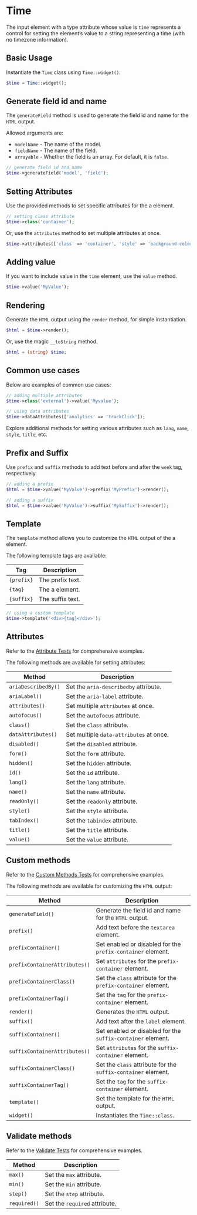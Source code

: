 # Time

The input element with a type attribute whose value is `time` represents a control for setting the element’s value to
a string representing a time (with no timezone information).

## Basic Usage

Instantiate the `Time` class using `Time::widget()`.

```php
$time = Time::widget();
```

## Generate field id and name

The `generateField` method is used to generate the field id and name for the `HTML` output.

Allowed arguments are:

- `modelName` - The name of the model.
- `fieldName` - The name of the field.
- `arrayable` - Whether the field is an array. For default, it is `false`.

```php
// generate field id and name
$time->generateField('model', 'field');
```

## Setting Attributes

Use the provided methods to set specific attributes for the a element.

```php
// setting class attribute
$time->class('container');
```

Or, use the `attributes` method to set multiple attributes at once.

```php
$time->attributes(['class' => 'container', 'style' => 'background-color: #eee;']);
```

## Adding value

If you want to include value in the `time` element, use the `value` method.

```php
$time->value('MyValue');
```

## Rendering

Generate the `HTML` output using the `render` method, for simple instantiation. 

```php
$html = $time->render();
```

Or, use the magic `__toString` method.

```php
$html = (string) $time;
```

## Common use cases

Below are examples of common use cases:

```php
// adding multiple attributes
$time->class('external')->value('Myvalue');

// using data attributes
$time->dataAttributes(['analytics' => 'trackClick']);
```

Explore additional methods for setting various attributes such as `lang`, `name`, `style`, `title`, etc.

## Prefix and Suffix

Use `prefix` and `suffix` methods to add text before and after the `week` tag, respectively.

```php
// adding a prefix
$html = $time->value('MyValue')->prefix('MyPrefix')->render();

// adding a suffix
$html = $time->value('MyValue')->suffix('MySuffix')->render();
```

## Template

The `template` method allows you to customize the `HTML` output of the a element.

The following template tags are available:

| Tag        | Description      |
| ---------- | ---------------- |
| `{prefix}` | The prefix text. |
| `{tag}`    | The a element.   |
| `{suffix}` | The suffix text. |

```php
// using a custom template
$time->template('<div>{tag}</div>');
```

## Attributes

Refer to the [Attribute Tests](https://github.com/php-forge/html/blob/main/tests/Input/Time/AttributeTest.php) for 
comprehensive examples.

The following methods are available for setting attributes:

| Method             | Description                                                                                     |
| ------------------ | ----------------------------------------------------------------------------------------------- |
| `ariaDescribedBy()`| Set the `aria-describedby` attribute.                                                           |
| `ariaLabel()`      | Set the `aria-label` attribute.                                                                 |
| `attributes()`     | Set multiple `attributes` at once.                                                              |
| `autofocus()`      | Set the `autofocus` attribute.                                                                  |
| `class()`          | Set the `class` attribute.                                                                      |
| `dataAttributes()` | Set multiple `data-attributes` at once.                                                         |
| `disabled()`       | Set the `disabled` attribute.                                                                   |
| `form()`           | Set the `form` attribute.                                                                       |
| `hidden()`         | Set the `hidden` attribute.                                                                     |
| `id()`             | Set the `id` attribute.                                                                         |
| `lang()`           | Set the `lang` attribute.                                                                       |
| `name()`           | Set the `name` attribute.                                                                       |
| `readOnly()`       | Set the `readonly` attribute.                                                                   |
| `style()`          | Set the `style` attribute.                                                                      |
| `tabIndex()`       | Set the `tabindex` attribute.                                                                   |
| `title()`          | Set the `title` attribute.                                                                      |
| `value()`          | Set the `value` attribute.                                                                      |

## Custom methods

Refer to the [Custom Methods Tests](https://github.com/php-forge/html/blob/main/tests/Input/Time/CustomMethodTest.php) 
for comprehensive examples.

The following methods are available for customizing the `HTML` output:

| Method                       | Description                                                                           |
| ---------------------------- | ------------------------------------------------------------------------------------- |
| `generateField()`           | Generate the field id and name for the `HTML` output.                                  |
| `prefix()`                   | Add text before the `textarea` element.                                               |
| `prefixContainer()`          | Set enabled or disabled for the `prefix-container` element.                           |
| `prefixContainerAttributes()`| Set `attributes` for the `prefix-container` element.                                  |                                            
| `prefixContainerClass()`     | Set the `class` attribute for the `prefix-container` element.                         |
| `prefixContainerTag()`       | Set the `tag` for the `prefix-container` element.                                     |
| `render()`                   | Generates the `HTML` output.                                                          |
| `suffix()`                   | Add text after the `label` element.                                                   |
| `suffixContainer()`          | Set enabled or disabled for the `suffix-container` element.                           |
| `suffixContainerAttributes()`| Set `attributes` for the `suffix-container` element.                                  |
| `suffixContainerClass()`     | Set the `class` attribute for the `suffix-container` element.                         |
| `suffixContainerTag()`       | Set the `tag` for the `suffix-container` element.                                     |
| `template()`                 | Set the template for the `HTML` output.                                               |
| `widget()`                   | Instantiates the `Time::class`.                                                       |

## Validate methods

Refer to the [Validate Tests](https://github.com/php-forge/html/blob/main/tests/Input/Time/ValidateTest.php) for
comprehensive examples.

| Method      | Description                                                                                            |
| ----------- | ------------------------------------------------------------------------------------------------------ |
| `max()`     | Set the `max` attribute.                                                                               |
| `min()`     | Set the `min` attribute.                                                                               |
| `step()`    | Set the `step` attribute.                                                                              |
| `required()`| Set the `required` attribute.                                                                          |
